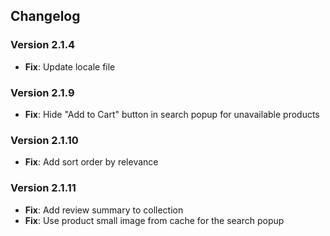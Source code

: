 ## Changelog

### Version 2.1.4

- **Fix**: Update locale file

### Version 2.1.9

- **Fix**: Hide "Add to Cart" button in search popup for unavailable products

### Version 2.1.10

- **Fix**: Add sort order by relevance

### Version 2.1.11

- **Fix**: Add review summary to collection
- **Fix**: Use product small image from cache for the search popup